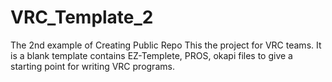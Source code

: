# VRC_Template_2
The 2nd example of Creating Public Repo
This the project for VRC teams. It is a blank template contains EZ-Templete, PROS, okapi files to give a starting point for writing VRC programs.
